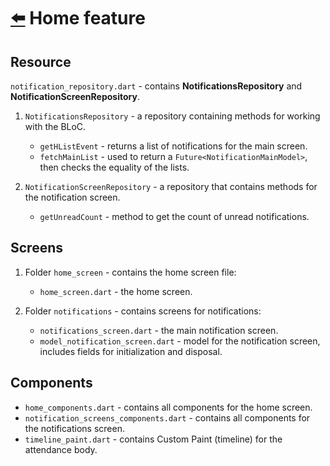 # [⬅️](/README.md) Home feature

## Resource
`notification_repository.dart` - contains **NotificationsRepository** and **NotificationScreenRepository**.

1. `NotificationsRepository` - a repository containing methods for working with the BLoC.
   - `getHListEvent` - returns a list of notifications for the main screen.
   - `fetchMainList` - used to return a `Future<NotificationMainModel>`, then checks the equality of the lists.

2. `NotificationScreenRepository` - a repository that contains methods for the notification screen.
   - `getUnreadCount` - method to get the count of unread notifications.

## Screens
1. Folder `home_screen` - contains the home screen file:
   - `home_screen.dart` - the home screen.

2. Folder `notifications` - contains screens for notifications:
   - `notifications_screen.dart` - the main notification screen.
   - `model_notification_screen.dart` - model for the notification screen, includes fields for initialization and disposal.

## Components
- `home_components.dart` - contains all components for the home screen.
- `notification_screens_components.dart` - contains all components for the notifications screen.
- `timeline_paint.dart` - contains Custom Paint (timeline) for the attendance body.
